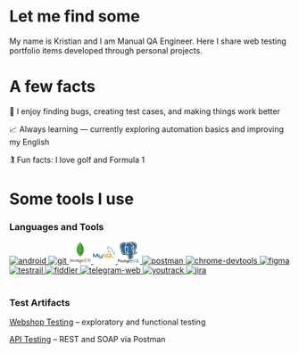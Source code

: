 # Let me find some 

My name is Kristian and I am Manual QA Engineer. Here I share web testing portfolio items developed through personal projects.

# A few facts

🧪 I enjoy finding bugs, creating test cases, and making things work better

📈 Always learning — currently exploring automation basics and improving my English

🏌️ Fun facts: I love golf and Formula 1
# Some tools I use
<h3 align="left">Languages and Tools</h3>
<p align="left">
  <!-- Android (заменённая иконка) -->
  <a href="https://developer.android.com" target="_blank" rel="noreferrer">
    <img src="https://camo.githubusercontent.com/e70b799e72de2cbcbdfc253cc4dfd3fb42eb4923972611b9e68f206b4bdff88f/68747470733a2f2f63646e2e6a7364656c6976722e6e65742f67682f64657669636f6e732f64657669636f6e2f69636f6e732f616e64726f696473747564696f2f616e64726f696473747564696f2d6f726967696e616c2e737667" alt="android" width="40" height="40"/>
  </a>
  <!-- Git -->
  <a href="https://git-scm.com/" target="_blank" rel="noreferrer">
    <img src="https://www.vectorlogo.zone/logos/git-scm/git-scm-icon.svg" alt="git" width="40" height="40"/>
  </a>
  <!-- MongoDB -->
  <a href="https://www.mongodb.com/" target="_blank" rel="noreferrer">
    <img src="https://raw.githubusercontent.com/devicons/devicon/master/icons/mongodb/mongodb-original-wordmark.svg" alt="mongodb" width="40" height="40"/>
  </a>
  <!-- MySQL -->
  <a href="https://www.mysql.com/" target="_blank" rel="noreferrer">
    <img src="https://raw.githubusercontent.com/devicons/devicon/master/icons/mysql/mysql-original-wordmark.svg" alt="mysql" width="40" height="40"/>
  </a>
  <!-- PostgreSQL -->
  <a href="https://www.postgresql.org" target="_blank" rel="noreferrer">
    <img src="https://raw.githubusercontent.com/devicons/devicon/master/icons/postgresql/postgresql-original-wordmark.svg" alt="postgresql" width="40" height="40"/>
  </a>
  <!-- Postman -->
  <a href="https://postman.com" target="_blank" rel="noreferrer">
    <img src="https://www.vectorlogo.zone/logos/getpostman/getpostman-icon.svg" alt="postman" width="40" height="40"/>
  </a>
  <!-- Chrome DevTools -->
  <a href="#" target="_blank" rel="noreferrer">
    <img src="https://camo.githubusercontent.com/25f6f3de7ca12c8c300b6f0a7b37c48c1e6176ded2f38d770a9d5e9b9d24fce7/68747470733a2f2f64333377756272666b69306c36382e636c6f756466726f6e742e6e65742f333862356339353361343636373336363638356435356462353564303537633836646231666335342f61306664632f7374617469632f61636165366232346439343033343736363163613930316561303766343763312f6368726f6d652d6465762d6c6f676f2d69636f6e2e706e67" alt="chrome-devtools" width="40" height="40"/>
  </a>
  <!-- Figma -->
  <a href="https://figma.com" target="_blank" rel="noreferrer">
    <img src="https://camo.githubusercontent.com/e39dd3b8f4afd6976f4978888b37cdaf52b825afb08eb36c99d92e2e63562553/68747470733a2f2f63646e2e6a7364656c6976722e6e65742f67682f64657669636f6e732f64657669636f6e2f69636f6e732f6669676d612f6669676d612d6f726967696e616c2e737667" alt="figma" width="40" height="40"/>
  </a>
  <!-- TestRail -->
  <a href="#" target="_blank" rel="noreferrer">
    <img src="https://camo.githubusercontent.com/b12048870a12c78c92bc846f340c2bdb2cfb1d67f9f86d301b393ee074e02160/68747470733a2f2f656e637279707465642d74626e302e677374617469632e636f6d2f696d616765733f713d74626e3a414e6439476354444c6a2d3137684c75507365344b356c6f34564c4e46526e3839726a4c53422d4b4b495a4d644e6a4230512673" alt="testrail" width="40" height="40"/>
  </a>
  <!-- MegaFiddler -->
  <a href="#" target="_blank" rel="noreferrer">
    <img src="https://camo.githubusercontent.com/4c76cc41657552d1ec1d662f230ea45ad2b5da15e73466702f16ae433e87bb3f/68747470733a2f2f7777772e6d6567616c656563686572732e636f6d2f73746f726167652f466964646c65722d457665727977686572652d49636f6e2e706e67" alt="fiddler" width="40" height="40"/>
  </a>
  <!-- Telegram Web -->
  <a href="#" target="_blank" rel="noreferrer">
    <img src="https://camo.githubusercontent.com/336cc8f5f3d0b45b3c149159207c88944e9909640f5dc25c7116355bc75670d5/68747470733a2f2f36342e6d656469612e74756d626c722e636f6d2f63343065383135393666333061646638363930656532366161313265383838662f74756d626c725f696e6c696e655f6f62387a32316f6754753172326f6e61755f3430302e706e67" alt="telegram-web" width="40" height="40"/>
  </a>
  <!-- YouTrack -->
  <a href="https://www.jetbrains.com/youtrack/" target="_blank" rel="noreferrer">
    <img src="https://camo.githubusercontent.com/6715c3488a23a0c0579724324dffbf679597a1cd7119ce66596aac3beb1dc35e/68747470733a2f2f75706c6f61642e77696b696d656469612e6f72672f77696b6970656469612f636f6d6d6f6e732f7468756d622f382f38642f596f75547261636b5f49636f6e2e7376672f3130323470782d596f75547261636b5f49636f6e2e7376672e706e67" alt="youtrack" width="40" height="40"/>
  </a>
  <!-- Jira -->
  <a href="https://www.atlassian.com/software/jira" target="_blank" rel="noreferrer">
    <img src="https://camo.githubusercontent.com/846a58b5795502a7f7b4016dd2c934bad2d3b80341db7ce9fc0ada3c8a1ac2d3/68747470733a2f2f63646e2e6a7364656c6976722e6e65742f67682f64657669636f6e732f64657669636f6e2f69636f6e732f6a6972612f6a6972612d6f726967696e616c2e737667" alt="jira" width="40" height="40"/>
  </a>
</p>



# <h3 align="left">Test Artifacts</h3>

[Webshop Testing](https://github.com/Krispolic/web_testing) – exploratory and functional testing

[API Testing](https://github.com/Krispolic/api_testing/blob/main/README.md) – REST and SOAP via Postman

<!---
krispolic/krispolic is a ✨ special ✨ repository because its `README.md` (this file) appears on your GitHub profile.
You can click the Preview link to take a look at your changes.
--->
